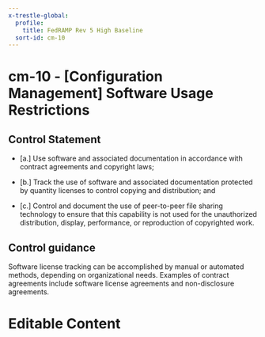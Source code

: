 ```yaml
---
x-trestle-global:
  profile:
    title: FedRAMP Rev 5 High Baseline
  sort-id: cm-10
---
```


# cm-10 - \[Configuration Management\] Software Usage Restrictions

## Control Statement

- \[a.\] Use software and associated documentation in accordance with contract agreements and copyright laws;

- \[b.\] Track the use of software and associated documentation protected by quantity licenses to control copying and distribution; and

- \[c.\] Control and document the use of peer-to-peer file sharing technology to ensure that this capability is not used for the unauthorized distribution, display, performance, or reproduction of copyrighted work.

## Control guidance

Software license tracking can be accomplished by manual or automated methods, depending on organizational needs. Examples of contract agreements include software license agreements and non-disclosure agreements.

# Editable Content

<!-- Make additions and edits below -->
<!-- The above represents the contents of the control as received by the profile, prior to additions. -->
<!-- If the profile makes additions to the control, they will appear below. -->
<!-- The above markdown may not be edited but you may edit the content below, and/or introduce new additions to be made by the profile. -->
<!-- If there is a yaml header at the top, parameter values may be edited. Use --set-parameters to incorporate the changes during assembly. -->
<!-- The content here will then replace what is in the profile for this control, after running profile-assemble. -->
<!-- The current profile has no added parts for this control, but you may add new ones here. -->
<!-- Each addition must have a heading either of the form ## Control my_addition_name -->
<!-- or ## Part a. (where the a. refers to one of the control statement labels.) -->
<!-- "## Control" parts are new parts added after the statement part. -->
<!-- "## Part" parts are new parts added into the top-level statement part with that label. -->
<!-- Subparts may be added with nested hash levels of the form ### My Subpart Name -->
<!-- underneath the parent ## Control or ## Part being added -->
<!-- See https://oscal-compass.github.io/compliance-trestle/tutorials/ssp_profile_catalog_authoring/ssp_profile_catalog_authoring for guidance. -->
